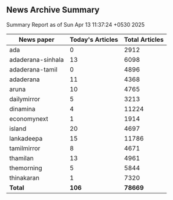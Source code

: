 <!-- @format -->
## News Archive Summary

Summary Report as of Sun Apr 13 11:37:24 +0530 2025

| News paper         | Today's Articles | Total Articles |
|--------------------|------------------|----------------|
| ada               | 0          | 2912        |
| adaderana-sinhala               | 13          | 6098        |
| adaderana-tamil               | 0          | 4896        |
| adaderana               | 11          | 4368        |
| aruna               | 10          | 4765        |
| dailymirror               | 5          | 3213        |
| dinamina               | 4          | 11224        |
| economynext               | 1          | 1914        |
| island               | 20          | 4697        |
| lankadeepa               | 15          | 11786        |
| tamilmirror               | 8          | 4671        |
| thamilan               | 13          | 4961        |
| themorning               | 5          | 5844        |
| thinakaran               | 1          | 7320        |
| **Total**          | **106**      | **78669** |


